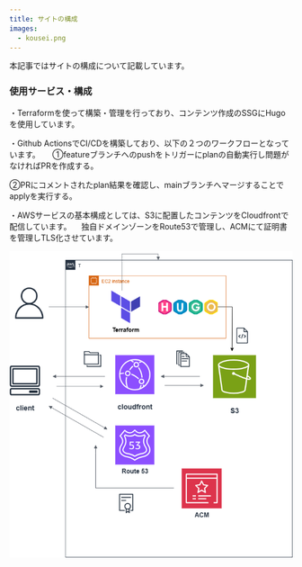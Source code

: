 ```yaml
---
title: サイトの構成
images:
  - kousei.png
---
```


本記事ではサイトの構成について記載しています。



### 使用サービス・構成

・Terraformを使って構築・管理を行っており、コンテンツ作成のSSGにHugoを使用しています。

・Github ActionsでCI/CDを構築しており、以下の２つのワークフローとなっています。
　
  ①featureブランチへのpushをトリガーにplanの自動実行し問題がなければPRを作成する。

  ②PRにコメントされたplan結果を確認し、mainブランチへマージすることでapplyを実行する。

・AWSサービスの基本構成としては、S3に配置したコンテンツをCloudfrontで配信しています。
　独自ドメインゾーンをRoute53で管理し、ACMにて証明書を管理しTLS化させています。
  

![アーキテクチャ](kousei.png)
